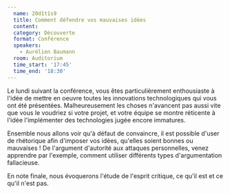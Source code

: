 ```yaml
---
  name: 20d1t1s9
  title: Comment défendre vos mauvaises idées
  content:
  category: Découverte
  format: Conférence
  speakers: 
    - Aurélien Baumann
  room: Auditorium
  time_start: '17:45'
  time_end: '18:30'
---
```

Le lundi suivant la conférence, vous êtes particulièrement enthousiaste à l'idée de mettre en oeuvre toutes les innovations technologiques qui vous ont été présentées. Malheureusement les choses n'avancent pas aussi vite que vous le voudriez si votre projet, et votre équipe se montre réticente à l'idée l'implémenter des technologies jugée encore immatures.

Ensemble nous allons voir qu'à défaut de convaincre, il est possible d'user de rhétorique afin d'imposer vos idées, qu'elles soient bonnes ou mauvaises ! De l'argument d'autorité aux attaques personnelles, venez apprendre par l'exemple, comment utiliser différents types d'argumentation fallacieuse.

En note finale, nous évoquerons l'étude de l'esprit critique, ce qu'il est et ce qu'il n'est pas.
